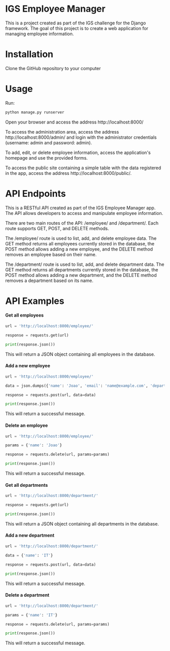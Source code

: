 # IGS Employee Manager
This is a project created as part of the IGS challenge for the Django framework. The goal of this project is to create a web application for managing employee information.

# Installation

Clone the GitHub repository to your computer 

# Usage

Run:
```bash
python manage.py runserver
```
Open your browser and access the address http://localhost:8000/

To access the administration area, access the address http://localhost:8000/admin/ and login with the administrator credentials (username: admin and password: admin).

To add, edit, or delete employee information, access the application's homepage and use the provided forms.

To access the public site containing a simple table with the data registered in the app, access the address http://localhost:8000/public/.

# API Endpoints

This is a RESTful API created as part of the IGS Employee Manager app. The API allows developers to access and manipulate employee information.

There are two main routes of the API: /employee/ and /department/. Each route supports GET, POST, and DELETE methods.

The /employee/ route is used to list, add, and delete employee data. The GET method returns all employees currently stored in the database, the POST method allows adding a new employee, and the DELETE method removes an employee based on their name.

The /department/ route is used to list, add, and delete department data. The GET method returns all departments currently stored in the database, the POST method allows adding a new department, and the DELETE method removes a department based on its name.

# API Examples

#### Get all employees

```python
url = 'http://localhost:8000/employee/'

response = requests.get(url)

print(response.json())
```
This will return a JSON object containing all employees in the database.

#### Add a new employee

```python
url = 'http://localhost:8000/employee/'

data = json.dumps({'name': 'Joao', 'email': 'name@example.com', 'department': 'Sales'})

response = requests.post(url, data=data)

print(response.json())
```

This will return a successful message.

#### Delete an employee

```python
url = 'http://localhost:8000/employee/'

params = {'name': 'Joao'}

response = requests.delete(url, params=params)

print(response.json())
```

This will return a successful message.

#### Get all departments

```python
url = 'http://localhost:8000/department/'

response = requests.get(url)

print(response.json())
```
This will return a JSON object containing all departments in the database.

#### Add a new department
```python
url = 'http://localhost:8000/department/'

data = {'name': 'IT'}

response = requests.post(url, data=data)

print(response.json())
```
This will return a successful message.

#### Delete a department
```python
url = 'http://localhost:8000/department/'

params = {'name': 'IT'}

response = requests.delete(url, params=params)

print(response.json())
```
This will return a successful message.
